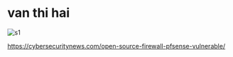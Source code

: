 # van thi hai 


![s1](https://github.com/c4pt000/van-thi-hai/blob/main/Screenshot_20240810-183451.png)


https://cybersecuritynews.com/open-source-firewall-pfsense-vulnerable/
